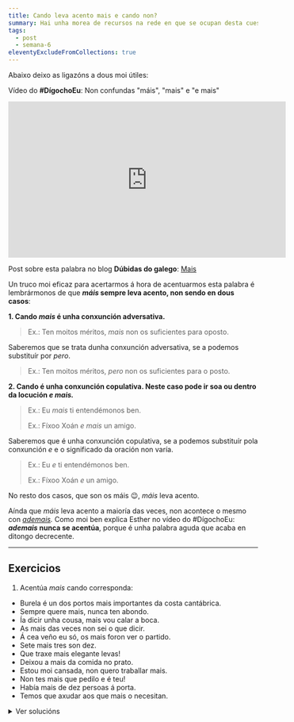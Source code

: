 ```yaml
---
title: Cando leva acento mais e cando non?
summary: Hai unha morea de recursos na rede en que se ocupan desta cuestión.
tags:
  - post
  - semana-6
eleventyExcludeFromCollections: true
---
```

Abaixo deixo as ligazóns a dous moi útiles:

Vídeo do **\#DígochoEu**: Non confundas "máis", "mais" e "e mais"

<iframe width="560" height="315" src="https://www.youtube.com/embed/x69KcvDzAyY" frameborder="0" allow="accelerometer; autoplay; encrypted-media; gyroscope; picture-in-picture" allowfullscreen></iframe>

Post sobre esta palabra no blog **Dúbidas do galego**: [Mais](https://dubidasdogalego.wordpress.com/2012/05/28/mais/)

Un truco moi eficaz para acertarmos á hora de acentuarmos esta palabra é lembrármonos de que ***máis* sempre leva acento, non sendo en dous casos**:

**1. Cando *mais* é unha conxunción adversativa.**

> Ex.: Ten moitos méritos, *mais* non os suficientes para oposto.

Saberemos que se trata dunha conxunción adversativa, se a podemos substituír por *pero*.

> Ex.: Ten moitos méritos, *pero* non os suficientes para o posto.

**2. Cando é unha conxunción copulativa. Neste caso pode ir soa ou dentro da locución *e mais.***

> Ex.: Eu *mais* ti entendémonos ben.
>
> Ex.: Fíxoo Xoán *e mais* un amigo.

Saberemos que é unha conxunción copulativa, se a podemos substituír pola conxunción *e* e o significado da oración non varía.

> Ex.: Eu *e* ti entendémonos ben. 
>
> Ex.: Fíxoo Xoán *e* un amigo.

No resto dos casos, que son os máis 😉, *máis* leva acento.

Aínda que *máis* leva acento a maioría das veces, non acontece o mesmo con *[ademais](http://www.crtvg.es/informativos/non-escribas-ademais).* Como moi ben explica Esther no vídeo do #DígochoEu: ***ademais* nunca se acentúa**, porque é unha palabra aguda que acaba en ditongo decrecente.

- - -

## Exercicios

1. Acentúa *mais* cando corresponda:

* Burela é un dos portos mais importantes da costa cantábrica.
* Sempre quere mais, nunca ten abondo.
* Ía dicir unha cousa, mais vou calar a boca.
* As mais das veces non sei o que dicir.
* Á cea veño eu só, os mais foron ver o partido.
* Sete mais tres son dez.
* Que traxe mais elegante levas!
* Deixou a mais da comida no prato.
* Estou moi cansada, non quero traballar mais.
* Non tes mais que pedilo e é teu!
* Había mais de dez persoas á porta.
* Temos que axudar aos que mais o necesitan.

<details>
<summary>Ver solucións</summary>

* Burela é un dos portos **máis** importantes da costa cantábrica.
* Sempre quere **máis**, nunca ten abondo.
* Ía dicir unha cousa, **mais** vou calar a boca.
* As **máis** das veces non sei o que dicir.
* Á cea veño eu só, os **máis** foron ver o partido.
* Sete **máis** tres son dez.
* Que traxe **máis** elegante levas!
* Deixou a **máis** da comida no prato.
* Estou moi cansada, non quero traballar **máis**.
* Non tes **máis** que pedilo e é teu!
* Había **máis** de dez persoas á porta.
* Temos que axudar aos que **máis** o necesitan.

</details>